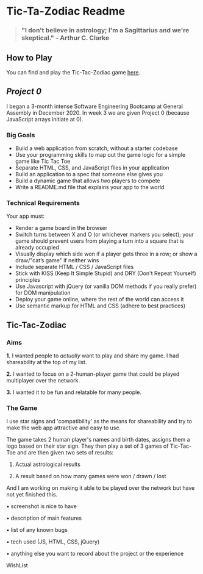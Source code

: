 # **Tic-Ta-Zodiac Readme**

> ### "I don't believe in astrology; I'm a Sagittarius and we're skeptical." - Arthur C. Clarke

## **How to Play**

You can find and play the Tic-Tac-Zodiac game [here](https://thelorddoyle.github.io/tic-tac-toe/).

## _**Project 0**_

I began a 3-month intense Software Engineering Bootcamp at General Assembly in December 2020. In week 3 we are given Project 0 (because JavaScript arrays initiate at 0).

### **Big Goals**
- Build a web application from scratch, without a starter codebase
- Use your programming skills to map out the game logic for a simple game like Tic Tac Toe
- Separate HTML, CSS, and JavaScript files in your application
- Build an application to a spec that someone else gives you
- Build a dynamic game that allows two players to compete
- Write a README.md file that explains your app to the world

### **Technical Requirements**

Your app must:

- Render a game board in the browser
- Switch turns between X and O (or whichever markers you select); your game should prevent users from playing a turn into a square that is already occupied
- Visually display which side won if a player gets three in a row; or show a draw/"cat’s game" if neither wins
- Include separate HTML / CSS / JavaScript files
- Stick with KISS (Keep It Simple Stupid) and DRY (Don't Repeat Yourself) principles
- Use Javascript with jQuery (or vanilla DOM methods if you really prefer) for DOM manipulation
- Deploy your game online, where the rest of the world can access it
- Use semantic markup for HTML and CSS (adhere to best practices)

## **Tic-Tac-Zodiac**

### **Aims**

**1.** I wanted people to _actually_ want to play and share my game. I had shareability at the top of my list.

**2.** I wanted to focus on a 2-human-player game that could be played multiplayer over the network.

**3.** I wanted it to be fun and relatable for many people.

### **The Game**

I use star signs and 'compatibility' as the means for shareability and try to make the web app attractive and easy to use.

The game takes 2 human player's names and birth dates, assigns them a logo based on their star sign. They then play a set of 3 games of Tic-Tac-Toe and are then given two sets of results:

1. Actual astrological results

2. A result based on how many games were won / drawn / lost

And I am working on making it able to be played over the network but have not yet finished this.

• screenshot is nice to have

• description of main features

• list of any known bugs

• tech used (JS, HTML, CSS, jQuery)

• anything else you want to record about the project or the experience

WishList